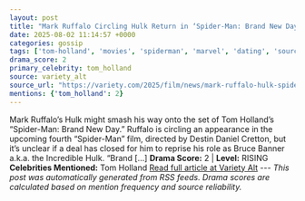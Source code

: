 ```yaml
---
layout: post
title: "Mark Ruffalo Circling Hulk Return in ‘Spider-Man: Brand New Day’"
date: 2025-08-02 11:14:57 +0000
categories: gossip
tags: ['tom-holland', 'movies', 'spiderman', 'marvel', 'dating', 'source-variety_alt', 'drama-rising']
drama_score: 2
primary_celebrity: tom_holland
source: variety_alt
source_url: "https://variety.com/2025/film/news/mark-ruffalo-hulk-spider-man-brand-new-day-1236477030/"
mentions: {'tom_holland': 2}
---
```


Mark Ruffalo’s Hulk might smash his way onto the set of Tom Holland’s “Spider-Man: Brand New Day.” Ruffalo is circling an appearance in the upcoming fourth “Spider-Man” film, directed by Destin Daniel Cretton, but it’s unclear if a deal has closed for him to reprise his role as Bruce Banner a.k.a. the Incredible Hulk. “Brand […] **Drama Score:** 2 | **Level:** RISING **Celebrities Mentioned:** Tom Holland [Read full article at Variety Alt](https://variety.com/2025/film/news/mark-ruffalo-hulk-spider-man-brand-new-day-1236477030/) --- *This post was automatically generated from RSS feeds. Drama scores are calculated based on mention frequency and source reliability.*